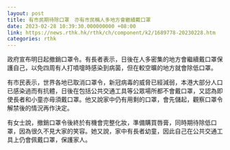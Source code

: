 ```yaml
---
layout: post
title: 有市民期待除口罩　亦有市民稱人多地方會繼續戴口罩
date: 2023-02-28 10:39:30.000000000 +08:00
link: https://news.rthk.hk/rthk/ch/component/k2/1689778-20230228.htm
categories: rthk
---
```


政府宣布明日起撤銷口罩令。有長者表示，日後在人多密集的地方會繼續戴口罩保護自己，以免四周有人打噴嚏時感染到病菌，但在較空曠的地方就會除低口罩。

有市民表示，世界各地已取消口罩令，新冠病毒的威脅已經減弱，本港大部分人口已感染過而有抗體，日後在包括公共交通工具等公眾場所都不會戴口罩，又認為即使長者和小童亦毋須戴口罩。他又說家中仍有用剩的口罩，會先儲起，觀察口罩令解禁後的情況再作決定。

有女士說，撤銷口罩令後終於有機會完整化妝，準備購買唇膏，同時期待除低口罩，因為很久不見大家的笑容。她又說，家中有長者幼童，因此自己在公共交通工具上仍會佩戴口罩，保護家人。
